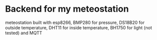 # Backend for my meteostation

meteostation built with esp8266, BMP280 for pressure, DS18B20 for outside temperature, DHT11 for inside temperature, BH1750 for light (not tested) and MQTT
